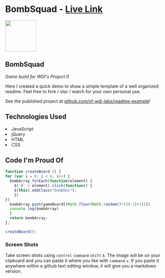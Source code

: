 # BombSquad - [Live Link](https://github.com/sf-wdi-labs/readme-example)

<img src="https://cloud.githubusercontent.com/assets/7833470/10423298/ea833a68-7079-11e5-84f8-0a925ab96893.png" width="100">

## BombSquad

<i> Game build for WDI's Project 0 </i>

Here I created a quick demo to show a simple template of a well organized readme. Feel free to fork / star / watch for your own personal use.

See the published project at [github.com/sf-wdi-labs/readme-example](https://github.com/sf-wdi-labs/readme-example)!

## Technologies Used

<li> JavaScript </li>
<li> jQuery </li>
<li> HTML </li>
<li> CSS </li>

## Code I'm Proud Of

```javascript
function createBoard () {
for (var i = 0; i < 6; i++) {
  bombArray.forEach(function(element) {
    $('#' + element).click(function() {
    $(this).addClass("bombbox");
    })
})
  bombArray.push(gameBoard[(Math.floor(Math.random()*(30-1)+1))])
  console.log(bombArray)
  }
  return bombArray;
};

createBoard();
```

### Screen Shots

Take screen shots using `control` `command` `shift` `4`. The image will be on your clipboard and you can paste it where you like with `command` `v`. If you paste it anywhere within a github text editing window, it will give you a markdown version.

